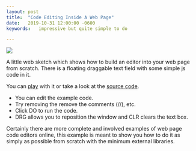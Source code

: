 ```yaml
---
layout: post
title:  "Code Editing Inside A Web Page"
date:   2019-10-31 12:00:00 -0600
keywords:   impressive but quite simple to do 

---
```


![](/images/editable.png)


A little web sketch which shows how to build an editor into your web page from scratch. There is a floating draggable text field with some simple js code in it. 

You can [play](https://seanbutler.github.io/Sketches/Editable/) with it or take a look at the [source code](https://github.com/seanbutler/Sketches/tree/master/Editable).


- You can edit the example code. 
- Try removing the remove the comments (//), etc.
- Click DO to run the code. 
- DRG allows you to reposition the window and CLR clears the text box. 


Certainly there are more complete and involved examples of web page code editors online, this example is meant to show you how to do it as simply as possible from scratch with the minimum external libraries.
